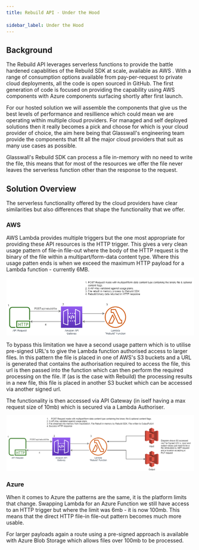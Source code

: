 ```yaml
---
title: Rebuild API - Under the Hood

sidebar_label: Under the Hood
---
```


## Background

The Rebuild API leverages serverless functions to provide the battle hardened capablities of the Rebuild SDK at scale, available as AWS . With a range of consumption options available from pay-per-request to private cloud deployments, all the code is open sourced in GitHub. The first generation of code is focused on providing the capability using AWS components with Azure components surfacing shortly after first launch.

For our hosted solution we will assemble the components that give us the best levels of performance and resillience which could mean we are operating within multiple cloud providers. For managed and self deployed solutions then it really becomes a pick and choose for which is your cloud provider of choice, the aim here being that Glasswall's engineering team provide the components that fit all the major cloud providers that suit as many use cases as possible.

Glasswall's Rebuild SDK can process a file in-memory with no need to write the file, this means that for most of the resources we offer the file never leaves the serverless function other than the response to the request.

## Solution Overview

The serverless functionality offered by the cloud providers have clear similarities but also differences that shape the functionality that we offer. 

### AWS

AWS Lambda provides multiple triggers but the one most appropriate for providing these API resources is the HTTP trigger. This gives a very clean usage pattern of file-in file-out where the body of the HTTP request is the binary of the file within a multipart/form-data content type. Where this usage patten ends is when we exceed the maximum HTTP payload for a Lambda function - currently 6MB. 

 ![Figure1](/img/Rebuild-File-Architecture.png)

To bypass this limitation we have a second usage pattern which is to utilise pre-signed URL's to give the Lambda function authorised access to larger files. In this pattern the file is placed in one of AWS's S3 buckets and a URL is generated that contains the authorisation required to access the file, this url is then passed into the function which can then perform the required processing on the file. If (as is the case with Rebuild) the processing results in a new file, this file is placed in another S3 bucket which can be accessed via another signed url.

The functionality is then accessed via API Gateway (in iself having a max request size of 10mb) which is secured via a Lambda Authoriser.

![Figure2](/img/Rebuild-S3-Architecture.png)

### Azure

When it comes to Azure the patterns are the same, it is the platform limits that change. Swapping Lambda for an Azure Function we still have access to an HTTP trigger but where the limit was 6mb - it is now 100mb. This means that the direct HTTP file-in file-out pattern becomes much more usable.

For larger payloads again a route using a pre-signed approach is available with Azure Blob Storage which allows files over 100mb to be processed.


 